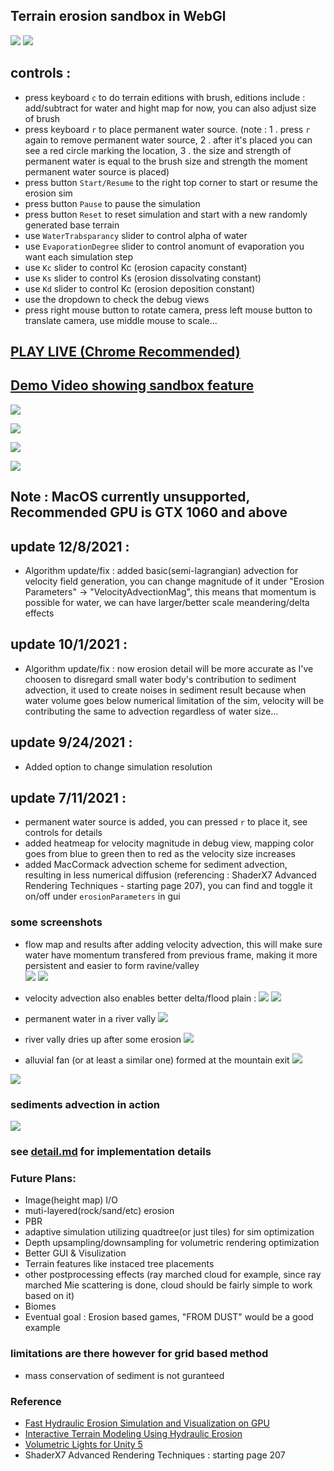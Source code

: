 ﻿## Terrain erosion sandbox in WebGl

![](screenshot/tt.PNG)
![](screenshot/mtnn.PNG)

## controls : 

- press keyboard ```c``` to do terrain editions with brush, editions include : add/subtract for water and hight map for now, you can also adjust size of brush
- press keyboard ```r``` to place permanent water source. (note : 1 . press ```r``` again to remove permanent water source, 2 . after it's placed you can see a red circle marking the location, 3 . the size and strength of permanent water is equal to the brush size and strength the moment permanent water source is placed)
- press button ```Start/Resume``` to the right top corner to start or resume the erosion sim
- press button ```Pause``` to pause the simulation
- press button ```Reset``` to reset simulation and start with a new randomly generated base terrain
- use ```WaterTrabsparancy``` slider to control alpha of water
- use ```EvaporationDegree``` slider to control anomunt of evaporation you want each simulation step
- use ```Kc``` slider to control Kc (erosion capacity constant)
- use ```Ks``` slider to control Ks (erosion dissolvating constant)
- use ```Kd``` slider to control Kc (erosion deposition constant)
- use the dropdown to check the debug views
- press right mouse button to rotate camera, press left mouse button to translate camera, use middle mouse to scale...

## [**PLAY LIVE** (Chrome Recommended)]( https://lanlou123.github.io/Webgl-Erosion/)

## [**Demo Video showing sandbox feature**](https://youtu.be/Qly5emyyR_s)

![](screenshot/dd.PNG)

![](screenshot/cliff2.PNG)

![](screenshot/td1.png)

![](screenshot/scatter1.PNG)

## Note : MacOS currently unsupported, Recommended GPU is GTX 1060 and above
## update 12/8/2021 : 
- Algorithm update/fix : added basic(semi-lagrangian) advection for velocity field generation, you can change magnitude of it under "Erosion Parameters" -> "VelocityAdvectionMag", this means that momentum is possible for water, we can have larger/better scale meandering/delta effects
## update 10/1/2021 : 
- Algorithm update/fix : now erosion detail will be more accurate as I've choosen to disregard small water body's contribution to sediment advection, it used to create noises in sediment result because when water volume goes below numerical limitation of the sim, velocity will be contributing the same to advection regardless of water size...
## update 9/24/2021 : 
- Added option to change simulation resolution
## update 7/11/2021 : 
- permanent water source is added, you can pressed ```r``` to place it, see controls for details 
- added heatmeap for velocity magnitude in debug view, mapping color goes from blue to green then to red as the velocity size increases
- added MacCormack advection scheme for sediment advection, resulting in less numerical diffusion (referencing : ShaderX7 Advanced Rendering Techniques - starting page 207), you can find and toggle it on/off under ```erosionParameters``` in gui



### some screenshots
- flow map and results after adding velocity advection, this will make sure water have momentum transfered from previous frame, making it more persistent and easier to form ravine/valley  
![](screenshot/velocityadvection.PNG)
![](screenshot/velocityadvection1.PNG)
- velocity advection also enables better delta/flood plain : 
![](screenshot/delta0.PNG)
![](screenshot/delta1.PNG)

- permanent water in a river vally
![](screenshot/riv.PNG)
- river vally dries up after some erosion
![](screenshot/vally.PNG)
- alluvial fan (or at least a similar one) formed at the mountain exit
![](screenshot/delta.PNG)


![](screenshot/tr2.PNG)



### sediments advection in action 
![](screenshot/sedi.gif)



### see [**detail.md**](detail.md) for implementation details




### Future Plans:
- Image(height map) I/O 
- muti-layered(rock/sand/etc) erosion
- PBR 
- adaptive simulation utilizing quadtree(or just tiles) for sim optimization
- Depth upsampling/downsampling for volumetric rendering optimization
- Better GUI & Visulization
- Terrain features like instaced tree placements
- other postprocessing effects (ray marched cloud for example, since ray marched Mie scattering is done, cloud should be fairly simple to work based on it)
- Biomes
- Eventual goal : Erosion based games, "FROM DUST" would be a good example

### limitations are there however for grid based method
- mass conservation of sediment is not guranteed 


### Reference
- [Fast Hydraulic Erosion Simulation and Visualization on GPU](http://www-ljk.imag.fr/Publications/Basilic/com.lmc.publi.PUBLI_Inproceedings@117681e94b6_fff75c/FastErosion_PG07.pdf)
- [Interactive Terrain Modeling Using Hydraulic Erosion](https://cgg.mff.cuni.cz/~jaroslav/papers/2008-sca-erosim/2008-sca-erosiom-fin.pdf)
- [Volumetric Lights for Unity 5](https://github.com/SlightlyMad/VolumetricLights)
- ShaderX7 Advanced Rendering Techniques : starting page 207